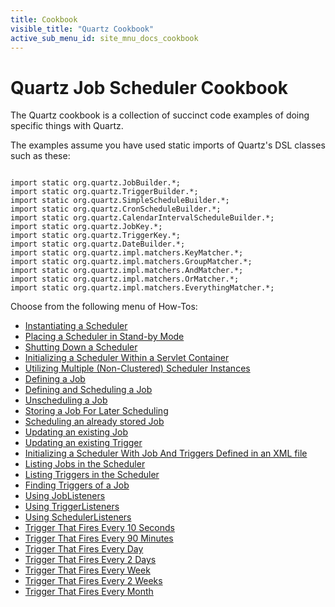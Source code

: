 ```yaml
---
title: Cookbook
visible_title: "Quartz Cookbook"
active_sub_menu_id: site_mnu_docs_cookbook
---
```

# Quartz Job Scheduler Cookbook

The Quartz cookbook is a collection of succinct code examples of doing specific things with Quartz.

The examples assume you have used static imports of Quartz's DSL classes such as these:

<pre class="prettyprint highlight"><code class="language-java" data-lang="java">
import static org.quartz.JobBuilder.*;
import static org.quartz.TriggerBuilder.*;
import static org.quartz.SimpleScheduleBuilder.*;
import static org.quartz.CronScheduleBuilder.*;
import static org.quartz.CalendarIntervalScheduleBuilder.*;
import static org.quartz.JobKey.*;
import static org.quartz.TriggerKey.*;
import static org.quartz.DateBuilder.*;
import static org.quartz.impl.matchers.KeyMatcher.*;
import static org.quartz.impl.matchers.GroupMatcher.*;
import static org.quartz.impl.matchers.AndMatcher.*;
import static org.quartz.impl.matchers.OrMatcher.*;
import static org.quartz.impl.matchers.EverythingMatcher.*;
</code></pre>

Choose from the following menu of How-Tos:

+ <a href="/documentation/quartz-2.3.0/cookbook/CreateScheduler.html" title="CreateScheduler">Instantiating a Scheduler</a>
+ <a href="/documentation/quartz-2.3.0/cookbook/SchedulerStandby.html" title="SchedulerStandby">Placing a Scheduler in Stand-by Mode</a>
+ <a href="/documentation/quartz-2.3.0/cookbook/ShutdownScheduler.html" title="ShutdownScheduler">Shutting Down a Scheduler</a>
+ <a href="/documentation/quartz-2.3.0/cookbook/ServletInitScheduler.html" title="ServletInitScheduler">Initializing a Scheduler Within a Servlet Container</a>
+ <a href="/documentation/quartz-2.3.0/cookbook/MultipleSchedulers.html" title="ServletInitScheduler">Utilizing Multiple (Non-Clustered) Scheduler Instances</a>
+ <a href="/documentation/quartz-2.3.0/cookbook/DefineJobWithData.html" title="DefineJobWithData">Defining a Job</a>
+ <a href="/documentation/quartz-2.3.0/cookbook/ScheduleJob.html" title="ScheduleJob">Defining and Scheduling a Job</a>
+ <a href="/documentation/quartz-2.3.0/cookbook/UnscheduleJob.html" title="UnscheduleJob">Unscheduling a Job</a>
+ <a href="/documentation/quartz-2.3.0/cookbook/StoreJob.html" title="StoreJob">Storing a Job For Later Scheduling</a>
+ <a href="/documentation/quartz-2.3.0/cookbook/ScheduleStoredJob.html" title="ScheduleStoreJob">Scheduling an already stored Job</a>
+ <a href="/documentation/quartz-2.3.0/cookbook/UpdateJob.html" title="UpdateJob">Updating an existing Job</a>
+ <a href="/documentation/quartz-2.3.0/cookbook/UpdateTrigger.html" title="UpdateTrigger">Updating an existing Trigger</a>
+ <a href="/documentation/quartz-2.3.0/cookbook/JobInitPlugin.html" title="JobInitPlugin">Initializing a Scheduler With Job And Triggers Defined in an XML file</a>
+ <a href="/documentation/quartz-2.3.0/cookbook/ListJobs.html" title="ListJobs">Listing Jobs in the Scheduler</a>
+ <a href="/documentation/quartz-2.3.0/cookbook/ListTriggers.html" title="ListTriggers">Listing Triggers in the Scheduler</a>
+ <a href="/documentation/quartz-2.3.0/cookbook/JobTriggers.html" title="JobTriggers">Finding Triggers of a Job</a>
+ <a href="/documentation/quartz-2.3.0/cookbook/JobListeners.html" title="JobListeners">Using JobListeners</a>
+ <a href="/documentation/quartz-2.3.0/cookbook/TriggerListeners.html" title="TriggerListeners">Using TriggerListeners</a>
+ <a href="/documentation/quartz-2.3.0/cookbook/SchedulerListeners.html" title="SchedulerListeners">Using SchedulerListeners</a>
+ <a href="/documentation/quartz-2.3.0/cookbook/TenSecTrigger.html" title="TenSecTrigger">Trigger That Fires Every 10 Seconds</a>
+ <a href="/documentation/quartz-2.3.0/cookbook/NintyMinTrigger.html" title="NintyMinTrigger">Trigger That Fires Every 90 Minutes</a>
+ <a href="/documentation/quartz-2.3.0/cookbook/DailyTrigger.html" title="DailyTrigger">Trigger That Fires Every Day</a>
+ <a href="/documentation/quartz-2.3.0/cookbook/BiDailyTrigger.html" title="BiDailyTrigger">Trigger That Fires Every 2 Days</a>
+ <a href="/documentation/quartz-2.3.0/cookbook/WeeklyTrigger.html" title="WeeklyTrigger">Trigger That Fires Every Week</a>
+ <a href="/documentation/quartz-2.3.0/cookbook/BiWeeklyTrigger.html" title="BiWeeklyTrigger">Trigger That Fires Every 2 Weeks</a>
+ <a href="/documentation/quartz-2.3.0/cookbook/MonthlyTrigger.html" title="MonthlyTrigger">Trigger That Fires Every Month</a>

